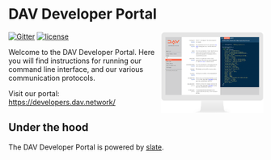# DAV Developer Portal
[![Gitter](https://img.shields.io/gitter/room/DAVFoundation/DAV-Contributors.svg?style=flat-square)](https://gitter.im/DAVFoundation/DAV-Contributors) [![license](https://img.shields.io/github/license/DAVFoundation/api_doc.svg?style=flat-square)](https://github.com/DAVFoundation/api_doc/blob/master/LICENSE)
<img src="./source/images/dav-portal.png" align="right" width=40%/>

Welcome to the DAV Developer Portal.
Here you will find instructions for running our command line interface, and our various communication protocols.

Visit our portal: https://developers.dav.network/

## Under the hood

The DAV Developer Portal is powered by [slate](https://github.com/lord/slate).


